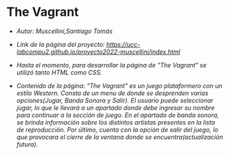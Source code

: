 # The Vagrant 

- *Autor:
  Muscellini,Santiago Tomás*
- *Link de la página del proyecto: 
https://ucc-labcompu2.github.io/proyecto2022-muscellini/index.html*

- *Hasta el momento, para desarrollar la página de "The Vagrant" se utilizó tanto HTML como CSS.*

- *Contenido de la página: "The Vagrant" es un juego plataformero con un estilo Western. Consta de un menu de donde se desprenden varias opciones(Jugar, Banda Sonora y Salir). El usuario puede seleccionar jugar, lo que le llevará a un apartado donde debe ingresar su nombre para continuar a la sección de juego. En el apartado de banda sonora, se brinda información sobre los distintos artistas presentes en la lista de reproducción. Por último, cuenta con la opción de salir del juego, lo que provocara el cierre de la ventana donde se encuentra(actualización futura).*
